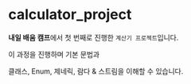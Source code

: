 # calculator_project
**내일 배움 캠프**에서 첫 번째로 진행한 `계산기 프로젝트`입니다.

이 과정을 진행하며 기본 문법과 

클래스, Enum, 제네릭, 람다 & 스트림을 이해할 수 있습니다.